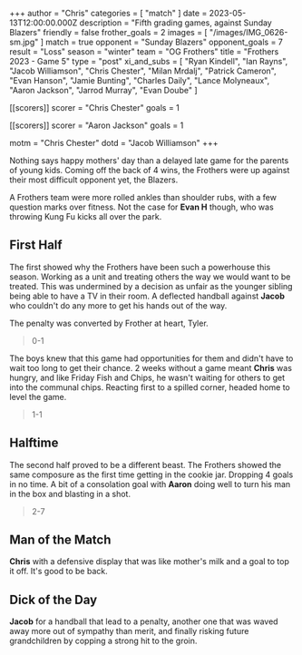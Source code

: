 +++
author = "Chris"
categories = [ "match" ]
date = 2023-05-13T12:00:00.000Z
description = "Fifth grading games, against Sunday Blazers"
friendly = false
frother_goals = 2
images = [ "/images/IMG_0626-sm.jpg" ]
match = true
opponent = "Sunday Blazers"
opponent_goals = 7
result = "Loss"
season = "winter"
team = "OG Frothers"
title = "Frothers 2023 - Game 5"
type = "post"
xi_and_subs = [
  "Ryan Kindell",
  "Ian Rayns",
  "Jacob Williamson",
  "Chris Chester",
  "Milan Mrdalj",
  "Patrick Cameron",
  "Evan Hanson",
  "Jamie Bunting",
  "Charles Daily",
  "Lance Molyneaux",
  "Aaron Jackson",
  "Jarrod Murray",
  "Evan Doube"
]

[[scorers]]
scorer = "Chris Chester"
goals = 1

[[scorers]]
scorer = "Aaron Jackson"
goals = 1

motm = "Chris Chester"
dotd = "Jacob Williamson"
+++

Nothing says happy mothers' day than a delayed late game for the parents of young kids. Coming off the back of 4 wins, the Frothers were up against their most difficult opponent yet, the Blazers.

A Frothers team were more rolled ankles than shoulder rubs, with a few question marks over fitness. Not the case for **Evan H** though, who was throwing Kung Fu kicks all over the park.

## First Half

The first showed why the Frothers have been such a powerhouse this season. Working as a unit and treating others the way we would want to be treated. This was undermined by a decision as unfair as the younger sibling being able to have a TV in their room. A deflected handball against **Jacob** who couldn't do any more to get his hands out of the way.

The penalty was converted by Frother at heart, Tyler.

> 0-1

The boys knew that this game had opportunities for them and didn't have to wait too long to get their chance. 2 weeks without a game meant **Chris** was hungry, and like Friday Fish and Chips, he wasn't waiting for others to get into the communal chips. Reacting first to a spilled corner, headed home to level the game.

> 1-1

## Halftime

The second half proved to be a different beast. The Frothers showed the same composure as the first time getting in the cookie jar. Dropping 4 goals in no time.
A bit of a consolation goal with **Aaron** doing well to turn his man in the box and blasting in a shot.

> 2-7

## Man of the Match

**Chris** with a defensive display that was like mother's milk and a goal to top it off. It's good to be back.

## Dick of the Day

**Jacob** for a handball that lead to a penalty, another one that was waved away more out of sympathy than merit, and finally risking future grandchildren by copping a strong hit to the groin.
